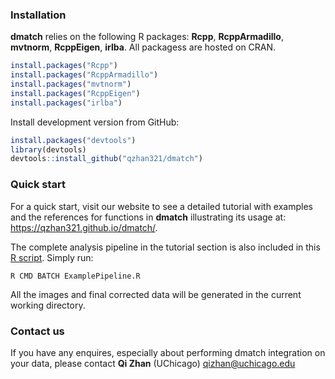 ### Installation

**dmatch** relies on the following R packages: **Rcpp**, **RcppArmadillo**, **mvtnorm**, **RcppEigen**, **irlba**. All packagess are hosted on CRAN.

```r
install.packages("Rcpp")
install.packages("RcppArmadillo")
install.packages("mvtnorm")
install.packages("RcppEigen")
install.packages("irlba")
```

Install development version from GitHub:

```r
install.packages("devtools")
library(devtools)
devtools::install_github("qzhan321/dmatch")
```

### Quick start
For a quick start, visit our website to see a detailed tutorial with examples and the references for functions in **dmatch** illustrating its usage at:
https://qzhan321.github.io/dmatch/.

The complete analysis pipeline in the tutorial section is also included in this 
[R script](https://github.com/qzhan321/dmatch/blob/master/ExamplePipeline.R). 
Simply run:
```
R CMD BATCH ExamplePipeline.R
```
All the images and final corrected data will be generated in the current working directory. 

### Contact us
If you have any enquires, especially about performing dmatch integration on your data, please contact
**Qi Zhan** (UChicago) qizhan@uchicago.edu



